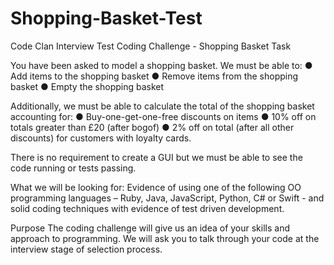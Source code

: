 # Shopping-Basket-Test
Code Clan Interview Test
Coding Challenge - Shopping Basket Task

You have been asked to model a shopping basket.  We must be able to:
●	Add items to the shopping basket
●	Remove items from the shopping basket
●	Empty the shopping basket

Additionally, we must be able to calculate the total of the shopping basket accounting for:
●	Buy-one-get-one-free discounts on items
●	10% off on totals greater than £20 (after bogof)
●	2% off on total (after all other discounts) for customers with loyalty cards.

There is no requirement to create a GUI but we must be able to see the code running or tests passing.

What we will be looking for:
Evidence of using one of the following OO programming languages – Ruby, Java, JavaScript, Python, C# or Swift - and solid coding techniques with evidence of test driven development.

Purpose
The coding challenge will give us an idea of your skills and approach to programming. We will ask you to talk through your code at the interview stage of selection process.

